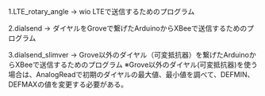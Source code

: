 1.LTE_rotary_angle -> wio LTEで送信するためのプログラム

2.dialsend -> ダイヤルをGroveで繋げたArduinoからXBeeで送信するためのプログラム

3.dialsend_slimver -> Grove以外のダイヤル（可変抵抗器）を繋げたArduinoからXBeeで送信するためのプログラム
※Grove以外のダイヤル(可変抵抗器)を使う場合は、AnalogReadで初期のダイヤルの最大値、最小値を調べて、DEFMIN、DEFMAXの値を変更する必要がある。
